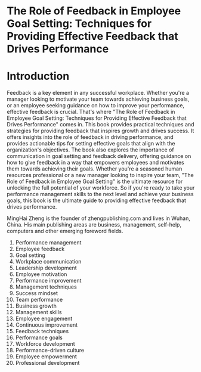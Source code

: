# The Role of Feedback in Employee Goal Setting: Techniques for Providing Effective Feedback that Drives Performance

# Introduction

Feedback is a key element in any successful workplace. Whether you're a manager looking to motivate your team towards achieving business goals, or an employee seeking guidance on how to improve your performance, effective feedback is crucial. That's where "The Role of Feedback in Employee Goal Setting: Techniques for Providing Effective Feedback that Drives Performance" comes in. This book provides practical techniques and strategies for providing feedback that inspires growth and drives success. It offers insights into the role of feedback in driving performance, and provides actionable tips for setting effective goals that align with the organization's objectives. The book also explores the importance of communication in goal setting and feedback delivery, offering guidance on how to give feedback in a way that empowers employees and motivates them towards achieving their goals. Whether you're a seasoned human resources professional or a new manager looking to inspire your team, "The Role of Feedback in Employee Goal Setting" is the ultimate resource for unlocking the full potential of your workforce. So if you're ready to take your performance management skills to the next level and achieve your business goals, this book is the ultimate guide to providing effective feedback that drives performance.


MingHai Zheng is the founder of zhengpublishing.com and lives in Wuhan, China. His main publishing areas are business, management, self-help, computers and other emerging foreword fields.



1. Performance management
2. Employee feedback
3. Goal setting
4. Workplace communication
5. Leadership development
6. Employee motivation
7. Performance improvement
8. Management techniques
9. Success mindset
10. Team performance
11. Business growth
12. Management skills
13. Employee engagement
14. Continuous improvement
15. Feedback techniques
16. Performance goals
17. Workforce development
18. Performance-driven culture
19. Employee empowerment
20. Professional development

